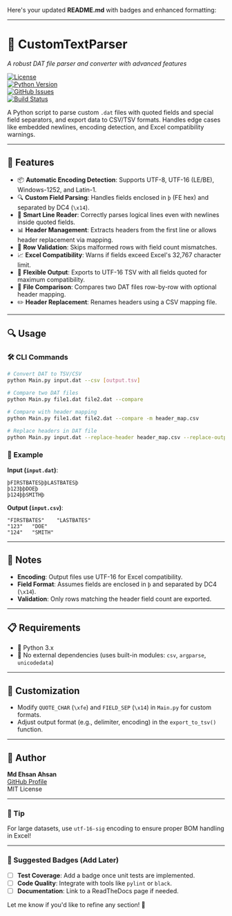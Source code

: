 Here's your updated **README.md** with badges and enhanced formatting:

---

# 🧠 CustomTextParser  
*A robust DAT file parser and converter with advanced features*

[![License](https://img.shields.io/badge/license-MIT-blue)](LICENSE)  
[![Python Version](https://img.shields.io/badge/python-3.x-blue)](https://www.python.org/)  
[![GitHub Issues](https://img.shields.io/github/issues/MdEhsanAhsan/CustomTextParser)](https://github.com/MdEhsanAhsan/CustomTextParser/issues)  
[![Build Status](https://img.shields.io/badge/build-passing-brightgreen)](https://github.com/MdEhsanAhsan/CustomTextParser/actions)

A Python script to parse custom `.dat` files with quoted fields and special field separators, and export data to CSV/TSV formats. Handles edge cases like embedded newlines, encoding detection, and Excel compatibility warnings.

---

## 🌟 Features  
- 📦 **Automatic Encoding Detection**: Supports UTF-8, UTF-16 (LE/BE), Windows-1252, and Latin-1.  
- 🔍 **Custom Field Parsing**: Handles fields enclosed in `þ` (FE hex) and separated by DC4 (`\x14`).  
- 🔁 **Smart Line Reader**: Correctly parses logical lines even with newlines inside quoted fields.  
- 📊 **Header Management**: Extracts headers from the first line or allows header replacement via mapping.  
- 🧮 **Row Validation**: Skips malformed rows with field count mismatches.  
- 📈 **Excel Compatibility**: Warns if fields exceed Excel's 32,767 character limit.  
- 📄 **Flexible Output**: Exports to UTF-16 TSV with all fields quoted for maximum compatibility.  
- 🔄 **File Comparison**: Compares two DAT files row-by-row with optional header mapping.  
- ✏️ **Header Replacement**: Renames headers using a CSV mapping file.  

---

## 🔍 Usage  
### 🛠️ CLI Commands  
```bash
# Convert DAT to TSV/CSV
python Main.py input.dat --csv [output.tsv]

# Compare two DAT files
python Main.py file1.dat file2.dat --compare

# Compare with header mapping
python Main.py file1.dat file2.dat --compare -m header_map.csv

# Replace headers in DAT file
python Main.py input.dat --replace-header header_map.csv --replace-output output.dat
```

### 🧪 Example  
**Input (`input.dat`)**:
```
þFIRSTBATESþþLASTBATESþ
þ123þþDOEþ
þ124þþSMITHþ
```

**Output (`input.csv`)**:
```tsv
"FIRSTBATES"	"LASTBATES"
"123"	"DOE"
"124"	"SMITH"
```

---

## 📝 Notes  
- **Encoding**: Output files use UTF-16 for Excel compatibility.  
- **Field Format**: Assumes fields are enclosed in `þ` and separated by DC4 (`\x14`).  
- **Validation**: Only rows matching the header field count are exported.  

---

## 📋 Requirements  
- 🐍 Python 3.x  
- 🔌 No external dependencies (uses built-in modules: `csv`, `argparse`, `unicodedata`)  

---

## 🎨 Customization  
- Modify `QUOTE_CHAR` (`\xfe`) and `FIELD_SEP` (`\x14`) in `Main.py` for custom formats.  
- Adjust output format (e.g., delimiter, encoding) in the `export_to_tsv()` function.  

---

## 👤 Author  
**Md Ehsan Ahsan**  
[GitHub Profile](https://github.com/MdEhsanAhsan)  
MIT License  

---

### 📌 Tip  
For large datasets, use `utf-16-sig` encoding to ensure proper BOM handling in Excel!

---

### 🧪 Suggested Badges (Add Later)  
- [ ] **Test Coverage**: Add a badge once unit tests are implemented.  
- [ ] **Code Quality**: Integrate with tools like `pylint` or `black`.  
- [ ] **Documentation**: Link to a ReadTheDocs page if needed.  

Let me know if you'd like to refine any section! 🚀
